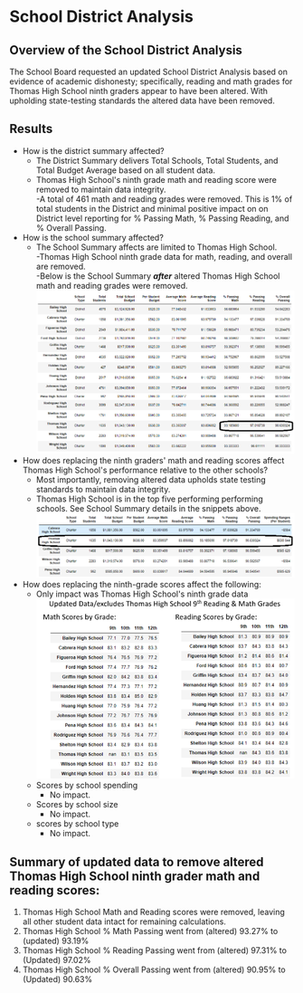 # School District Analysis  
## Overview of the School District Analysis  
The School Board requested an updated School District Analysis based on evidence of academic dishonesty; specifically, reading and math grades for Thomas High School ninth graders appear to have been altered.  With upholding state-testing standards the altered data have been removed.
## Results  
- How is the district summary affected?  
  - The District Summary delivers Total Schools, Total Students, and Total Budget Average based on all student data.  
  - Thomas High School's ninth grade math and reading score were removed to maintain data integrity.  
    -A total of 461 math and reading grades were removed.  This is 1% of total students in the District and minimal positive impact on on District level reporting for % Passing Math, % Passing Reading, and % Overall Passing.
- How is the school summary affected?  
  - The School Summary affects are limited to Thomas High School.   
    -Thomas High School ninth grade data for math, reading, and overall are removed.  
    -Below is the School Summary ***after*** altered Thomas High School math and reading grades were removed.
![](/Resources/School_Summary_Excludes_THS_9th_math_reading.png)
- How does replacing the ninth graders' math and reading scores affect Thomas High School's performance relative to the other schools?
  - Most importantly, removing altered data upholds state testing standards to maintain data integrity.  
  - Thomas High School is in the top five performing performing schools.  See School Summary details in the snippets above.    
![](/Resources/Top_5_Updated_Data.png)
- How does replacing the ninth-grade scores affect the following:
  - Only impact was Thomas High School's ninth grade data
![](/Resources/Updated_by_Grade.png)  
  - Scores by school spending
    - No impact.
  - Scores by school size
    - No impact.
  - scores by school type
    - No impact.
## Summary of updated data to remove altered Thomas High School ninth grader math and reading scores:
1. Thomas High School Math and Reading scores were removed, leaving all other student data intact for remaining calculations.
2. Thomas High School % Math Passing went from (altered) 93.27% to (updated) 93.19%
3. Thomas High School % Reading Passing went from (altered) 97.31% to (Updated) 97.02%
4. Thomas High School % Overall Passing went from (altered) 90.95% to (Updated) 90.63%


